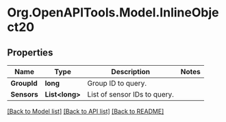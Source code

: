 # Org.OpenAPITools.Model.InlineObject20
## Properties

Name | Type | Description | Notes
------------ | ------------- | ------------- | -------------
**GroupId** | **long** | Group ID to query. | 
**Sensors** | **List&lt;long&gt;** | List of sensor IDs to query. | 

[[Back to Model list]](../README.md#documentation-for-models) [[Back to API list]](../README.md#documentation-for-api-endpoints) [[Back to README]](../README.md)

